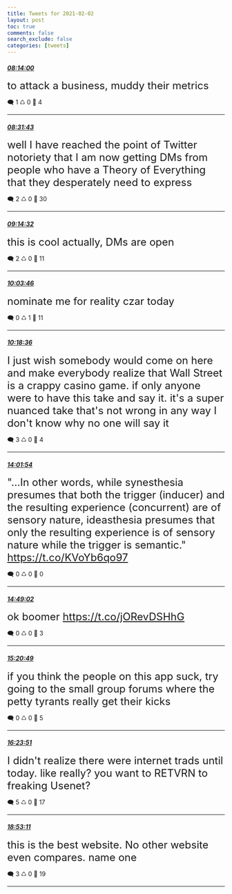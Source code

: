 ```yaml
---
title: Tweets for 2021-02-02
layout: post
toc: true
comments: false
search_exclude: false
categories: [tweets]
---
```



#### <a href = "https://twitter.com/deepfates/status/1356621899560796160">*08:14:00*</a>

<font size="5">to attack a business, muddy their metrics</font>



🗨️ 1 ♺ 0 🤍  4   

---
    
#### <a href = "https://twitter.com/deepfates/status/1356626360647753728">*08:31:43*</a>

<font size="5">well I have reached the point of Twitter notoriety that I am now getting DMs from people who have a Theory of Everything that they desperately need to express</font>



🗨️ 2 ♺ 0 🤍  30   

---
    
#### <a href = "https://twitter.com/deepfates/status/1356637134875222018">*09:14:32*</a>

<font size="5">this is cool actually, DMs are open</font>



🗨️ 2 ♺ 0 🤍  11   

---
    
#### <a href = "https://twitter.com/deepfates/status/1356649525885218816">*10:03:46*</a>

<font size="5">nominate me for reality czar today</font>



🗨️ 0 ♺ 1 🤍  11   

---
    
#### <a href = "https://twitter.com/deepfates/status/1356653256156590087">*10:18:36*</a>

<font size="5">I just wish somebody would come on here and make everybody realize that Wall Street is a crappy casino game. if only anyone were to have this take and say it. it's a super nuanced take that's not wrong in any way I don't know why no one will say it</font>



🗨️ 3 ♺ 0 🤍  4   

---
    
#### <a href = "https://twitter.com/deepfates/status/1356709451017854976">*14:01:54*</a>

<font size="5">"...In other words, while synesthesia presumes that both the trigger (inducer) and the resulting experience (concurrent) are of sensory nature, ideasthesia presumes that only the resulting experience is of sensory nature while the trigger is semantic."   https://t.co/KVoYb6qo97</font>



🗨️ 0 ♺ 0 🤍  0   

---
    
#### <a href = "https://twitter.com/deepfates/status/1356721313474207744">*14:49:02*</a>

<font size="5">ok boomer  https://t.co/jORevDSHhG</font>



🗨️ 0 ♺ 0 🤍  3   

---
    
#### <a href = "https://twitter.com/deepfates/status/1356729310401335296">*15:20:49*</a>

<font size="5">if you think the people on this app suck, try going to the small group forums where the petty tyrants really get their kicks</font>



🗨️ 0 ♺ 0 🤍  5   

---
    
#### <a href = "https://twitter.com/deepfates/status/1356745173523390465">*16:23:51*</a>

<font size="5">I didn't realize there were internet trads until today. like really? you want to RETVRN to freaking Usenet?</font>



🗨️ 5 ♺ 0 🤍  17   

---
    
#### <a href = "https://twitter.com/deepfates/status/1356782754051022849">*18:53:11*</a>

<font size="5">this is the best website. No other website even compares. name one</font>



🗨️ 3 ♺ 0 🤍  19   

---
    
            
